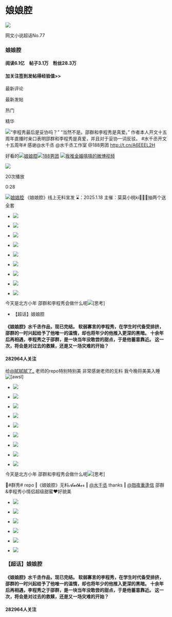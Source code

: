 # 娘娘腔

![](https://wx4.sinaimg.cn/thumb180/008vVDqHly8hs3h69ra6ij30g50g5abq.jpg)

网文小说超话No.77

### 娘娘腔 

#### 阅读6.1亿　帖子3.1万　粉丝28.3万

#### 加关注签到发帖得经验值>>


最新评论

最新发帖

热门

精华

![](https://n.sinaimg.cn/default/944aebbe/20230417/supertopic_tag_zhiding_default.png)“李程秀最后是妥协吗？” “当然不是。邵群和李程秀是真爱。” 作者本人开文十五周年直播时亲口表明邵群和李程秀是真爱，并且对于妥协一词反驳。 #水千丞开文十五周年# 感谢@水千丞 @水千丞工作室 @188男团 http://t.cn/A6EEEL2H

好看的[![](https://n.sinaimg.cn/photo/5213b46e/20180926/timeline_card_small_super_default.png)娘娘腔](https://m.weibo.cn/p/index?extparam=%E5%A8%98%E5%A8%98%E8%85%94&containerid=100808faeafcec063410bc575ceaf8b60cf162&luicode=10000011&lfid=100808faeafcec063410bc575ceaf8b60cf162&featurecode=newtitle%0A%E6%9B%B2%E8%B0%B1%E5%9C%A8%E5%BE%AE%E4%BF%A1%E5%85%AC%E4%BC%97%E5%8F%B7%E8%8E%B7%E5%8F%96%0A%E5%BE%AE%E4%BF%A1%E5%85%AC%E4%BC%97%E5%8F%B7%EF%BC%9A%E8%8F%9C%E8%8F%9C%E7%9A%84%E6%9B%B2%E8%B0%B1%E5%88%86%E4%BA%AB&launchid=10000360-QQ_liulanqi_resou)[![](https://n.sinaimg.cn/photo/5213b46e/20180926/timeline_card_small_super_default.png)188男团](https://m.weibo.cn/p/index?extparam=188%E7%94%B7%E5%9B%A2&containerid=1008085e7ffa409c6fd97c3aa34b5cd56bef5d&luicode=10000011&lfid=100808faeafcec063410bc575ceaf8b60cf162&featurecode=newtitle%0A%E6%9B%B2%E8%B0%B1%E5%9C%A8%E5%BE%AE%E4%BF%A1%E5%85%AC%E4%BC%97%E5%8F%B7%E8%8E%B7%E5%8F%96%0A%E5%BE%AE%E4%BF%A1%E5%85%AC%E4%BC%97%E5%8F%B7%EF%BC%9A%E8%8F%9C%E8%8F%9C%E7%9A%84%E6%9B%B2%E8%B0%B1%E5%88%86%E4%BA%AB&launchid=10000360-QQ_liulanqi_resou) [![](https://h5.sinaimg.cn/upload/2015/09/25/3/timeline_card_small_video_default.png)我推金婚嘻嘻的微博视频](https://video.weibo.com/show?fid=1034:5125608959836177)

![](https://wx2.sinaimg.cn/orj480/008FocpTly1hxth7i0jgaj30k00zkdhj.jpg)

20次播放

0:28

[![](https://n.sinaimg.cn/photo/5213b46e/20180926/timeline_card_small_super_default.png)娘娘腔](https://m.weibo.cn/p/index?extparam=%E5%A8%98%E5%A8%98%E8%85%94&containerid=100808faeafcec063410bc575ceaf8b60cf162&luicode=10000011&lfid=100808faeafcec063410bc575ceaf8b60cf162&featurecode=newtitle%0A%E6%9B%B2%E8%B0%B1%E5%9C%A8%E5%BE%AE%E4%BF%A1%E5%85%AC%E4%BC%97%E5%8F%B7%E8%8E%B7%E5%8F%96%0A%E5%BE%AE%E4%BF%A1%E5%85%AC%E4%BC%97%E5%8F%B7%EF%BC%9A%E8%8F%9C%E8%8F%9C%E7%9A%84%E6%9B%B2%E8%B0%B1%E5%88%86%E4%BA%AB&launchid=10000360-QQ_liulanqi_resou) 《娘娘腔》线上无料宣发 ⌛️：2025.1.18 主催：莫莫小桃ki🧱➕🍎抽两个送全套

-   ![](https://wx2.sinaimg.cn/orj360/008FdGs2ly1hxjgemjziyj30p00p00uf.jpg)
    
-   ![](https://wx1.sinaimg.cn/orj360/008FdGs2ly1hxjgen45z8j30p00p076a.jpg)
    
-   ![](https://wx3.sinaimg.cn/orj360/008FdGs2ly1hxjgenaijvj30p00p075s.jpg)
    
-   ![](https://wx2.sinaimg.cn/orj360/008FdGs2ly1hxjgenp8j6j30p00p0wgg.jpg)
    
-   ![](https://wx1.sinaimg.cn/orj360/008FdGs2ly1hxjgenvu1xj30p00p0wgs.jpg)
    
-   ![](https://wx1.sinaimg.cn/orj360/008FdGs2ly1hxjgeo481zj30p00p0q4e.jpg)
    
-   ![](https://wx4.sinaimg.cn/orj360/008FdGs2ly1hxjgeobh4ij30p00p0jt8.jpg)
    
-   ![](https://wx3.sinaimg.cn/orj360/008FdGs2ly1hxjgeohxl5j30p00p0q5v.jpg)
    
-   ![](https://wx4.sinaimg.cn/orj360/008FdGs2ly1hxjgeoot89j30p00p0go4.jpg)


今天是北方小年 邵群和李程秀会做什么呢![[思考]](https://h5.sinaimg.cn/m/emoticon/icon/default/d_sikao-ff9602dd08.png)

* 【超话】娘娘腔

#### 《娘娘腔》水千丞作品，现已完结。 软弱寡言的李程秀，在学生时代备受排挤，邵群的一时兴起给予了他唯一的温情，却也将年少的他推入更深的黑暗。 十余年后再相遇，李程秀之于邵群，是一块当年没敢尝的甜点，于是他蓄意靠近。 这一次，将会是对过去的救赎，还是又一场灾难的开始？

#### 282964人关注

给[@腻腻腻了\_](/n/腻腻腻了_) 老师的repo特别特别美 非常感谢老师的无料 我今晚将美美入睡![[awsl]](https://h5.sinaimg.cn/m/emoticon/icon/default/fb_a3awsl-ed1a33c1b3.png)

-   ![](https://wx3.sinaimg.cn/orj360/007Oaq73gy1hxssqdx9jpj30u00u0n3j.jpg)
    
-   ![](https://wx3.sinaimg.cn/orj360/007Oaq73gy1hxssqey3n6j30u00u0jy4.jpg)
    
-   ![](https://wx4.sinaimg.cn/orj360/007Oaq73gy1hxssqfdyh5j30u00u079y.jpg)
    
-   ![](https://wx3.sinaimg.cn/orj360/007Oaq73gy1hxssqfuockj30u00u07ba.jpg)
    
-   ![](https://wx2.sinaimg.cn/orj360/007Oaq73gy1hxssqgb9jtj30u00u0n4z.jpg)
    
-   ![](https://wx2.sinaimg.cn/orj360/007Oaq73gy1hxssqgr0gfj30u00u0aip.jpg)
    
-   ![](https://wx3.sinaimg.cn/orj360/007Oaq73gy1hxssqh5j2nj30u011hn4f.jpg)
    
-   ![](https://wx2.sinaimg.cn/orj360/007Oaq73gy1hxssqhlyw1j30u00u0n3g.jpg)
    
-   ![](https://wx4.sinaimg.cn/orj360/007Oaq73gy1hxssqi0r32j30u00u0afz.jpg)

今天是北方小年 邵群和李程秀会做什么呢![[思考]](https://h5.sinaimg.cn/m/emoticon/icon/default/d_sikao-ff9602dd08.png)

💌#群秀# repo ‖《娘娘腔》无料𝓐𝓾𝓽𝓱𝓸𝓻 ‖ [@水千丞](/n/水千丞) thanks ‖ [@戮夜重逢信](/n/戮夜重逢信) 邵群&李程秀小情侣超级甜蜜♥好貌美

-   ![](https://wx1.sinaimg.cn/orj360/008b2uJply1hxronsq6nwj31nx196hdt.jpg)
    
-   ![](https://wx2.sinaimg.cn/orj360/008b2uJply1hxronv38zzj32bs1urb2a.jpg)
    
-   ![](https://wx3.sinaimg.cn/orj360/008b2uJply1hxronxyh15j32io1w07wi.jpg)
    
-   ![](https://wx3.sinaimg.cn/orj360/008b2uJply1hxroo03fq1j32eq1lz1ky.jpg)
    
-   ![](https://wx4.sinaimg.cn/orj360/008b2uJply1hxroo1qqeoj31u61dykjl.jpg)
    
-   ![](https://wx4.sinaimg.cn/orj360/008b2uJply1hxroo45vhej32ib1p7b2a.jpg)

### 【超话】娘娘腔

#### 《娘娘腔》水千丞作品，现已完结。 软弱寡言的李程秀，在学生时代备受排挤，邵群的一时兴起给予了他唯一的温情，却也将年少的他推入更深的黑暗。 十余年后再相遇，李程秀之于邵群，是一块当年没敢尝的甜点，于是他蓄意靠近。 这一次，将会是对过去的救赎，还是又一场灾难的开始？

#### 282964人关注